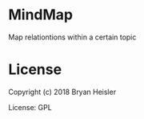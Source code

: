 # MindMap

Map relationtions within a certain topic

# License

Copyright (c) 2018 Bryan Heisler

License: GPL